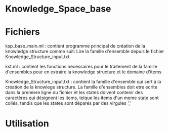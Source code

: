 # Knowledge_Space_base
# Fichiers
ksp_base_main.ml : 
		contient programme principal de création de la knowledge structure comme suit: Lire la famille d'ensemble depuis le fichier  Knowledge_Structure_input.txt
		

kst.ml : 
		contient les fonctions necessaires pour le traitement de la famille d'ensembles pour en extraire la knowledge structure et le domaine d'items

Knowledge_Structure_input.txt : 
		contient la famille d'ensemble qui sert à la création de la knowlege structure. La famille d'ensembles doit etre ecrite dans la premiere ligne du fichier et les states doivent contenir des caractères qui désignent les items, telque les items d'un meme state sont collés, tandis que les states sont déparés par des virgules ','

# Utilisation 
